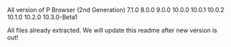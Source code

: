 All version of P Browser (2nd Generation) 
7.1.0
8.0.0
9.0.0
10.0.0
10.0.1
10.0.2
10.1.0
10.2.0
10.3.0-Beta1

All files already extracted.
We will update this readme after new version is out!

